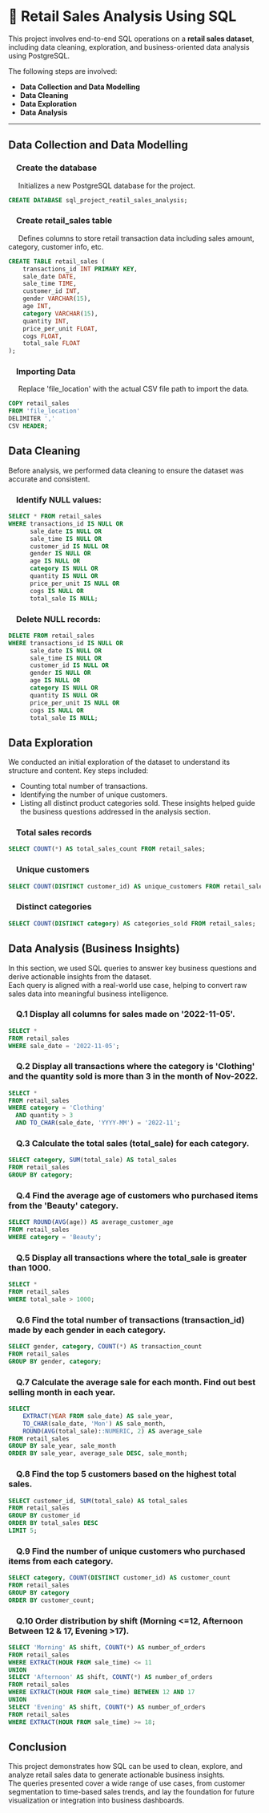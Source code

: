 # 🛒 Retail Sales Analysis Using SQL

This project involves end-to-end SQL operations on a **retail sales dataset**, including data cleaning, exploration, and business-oriented data analysis using PostgreSQL.

The following steps are involved:

- **Data Collection and Data Modelling**
- **Data Cleaning**
- **Data Exploration**
- **Data Analysis**

---

## Data Collection and Data Modelling

### &nbsp;&nbsp;&nbsp;&nbsp;Create the database  
&nbsp;&nbsp;&nbsp;&nbsp;&nbsp;Initializes a new PostgreSQL database for the project.
```sql
CREATE DATABASE sql_project_reatil_sales_analysis;
```

### &nbsp;&nbsp;&nbsp;&nbsp;Create retail_sales table  
&nbsp;&nbsp;&nbsp;&nbsp;&nbsp;Defines columns to store retail transaction data including sales amount, category, customer info, etc.
```sql
CREATE TABLE retail_sales (
    transactions_id INT PRIMARY KEY,
    sale_date DATE,
    sale_time TIME,
    customer_id INT,
    gender VARCHAR(15),
    age INT,
    category VARCHAR(15),
    quantity INT,
    price_per_unit FLOAT,
    cogs FLOAT,
    total_sale FLOAT
);
```

### &nbsp;&nbsp;&nbsp;&nbsp;Importing Data  
&nbsp;&nbsp;&nbsp;&nbsp;&nbsp;Replace 'file_location' with the actual CSV file path to import the data.
```sql
COPY retail_sales
FROM 'file_location'
DELIMITER ','
CSV HEADER;
```

## Data Cleaning  
Before analysis, we performed data cleaning to ensure the dataset was accurate and consistent.

### &nbsp;&nbsp;&nbsp;&nbsp;Identify NULL values:
```sql
SELECT * FROM retail_sales 
WHERE transactions_id IS NULL OR
      sale_date IS NULL OR
      sale_time IS NULL OR
      customer_id IS NULL OR
      gender IS NULL OR
      age IS NULL OR
      category IS NULL OR
      quantity IS NULL OR
      price_per_unit IS NULL OR
      cogs IS NULL OR
      total_sale IS NULL;
```

### &nbsp;&nbsp;&nbsp;&nbsp;Delete NULL records:
```sql
DELETE FROM retail_sales 
WHERE transactions_id IS NULL OR
      sale_date IS NULL OR
      sale_time IS NULL OR
      customer_id IS NULL OR
      gender IS NULL OR
      age IS NULL OR
      category IS NULL OR
      quantity IS NULL OR
      price_per_unit IS NULL OR
      cogs IS NULL OR
      total_sale IS NULL;
```

## Data Exploration  
We conducted an initial exploration of the dataset to understand its structure and content. Key steps included:

- Counting total number of transactions.
- Identifying the number of unique customers.
- Listing all distinct product categories sold.
These insights helped guide the business questions addressed in the analysis section.

### &nbsp;&nbsp;&nbsp;&nbsp;Total sales records
```sql
SELECT COUNT(*) AS total_sales_count FROM retail_sales;
```

### &nbsp;&nbsp;&nbsp;&nbsp;Unique customers
```sql
SELECT COUNT(DISTINCT customer_id) AS unique_customers FROM retail_sales;
```

### &nbsp;&nbsp;&nbsp;&nbsp;Distinct categories
```sql
SELECT COUNT(DISTINCT category) AS categories_sold FROM retail_sales;
```

## Data Analysis (Business Insights)
In this section, we used SQL queries to answer key business questions and derive actionable insights from the dataset.  
Each query is aligned with a real-world use case, helping to convert raw sales data into meaningful business intelligence.

### &nbsp;&nbsp;&nbsp;&nbsp;Q.1 Display all columns for sales made on '2022-11-05'.
```sql
SELECT * 
FROM retail_sales
WHERE sale_date = '2022-11-05';
```
### &nbsp;&nbsp;&nbsp;&nbsp;Q.2 Display all transactions where the category is 'Clothing' and the quantity sold is more than 3 in the month of Nov-2022.
```sql
SELECT * 
FROM retail_sales
WHERE category = 'Clothing' 
  AND quantity > 3
  AND TO_CHAR(sale_date, 'YYYY-MM') = '2022-11';
```
### &nbsp;&nbsp;&nbsp;&nbsp;Q.3 Calculate the total sales (total_sale) for each category.
```sql
SELECT category, SUM(total_sale) AS total_sales
FROM retail_sales 
GROUP BY category;
```
### &nbsp;&nbsp;&nbsp;&nbsp;Q.4 Find the average age of customers who purchased items from the 'Beauty' category.
```sql
SELECT ROUND(AVG(age)) AS average_customer_age
FROM retail_sales
WHERE category = 'Beauty';
```
### &nbsp;&nbsp;&nbsp;&nbsp;Q.5 Display all transactions where the total_sale is greater than 1000.
```sql
SELECT *
FROM retail_sales
WHERE total_sale > 1000;
```
### &nbsp;&nbsp;&nbsp;&nbsp;Q.6 Find the total number of transactions (transaction_id) made by each gender in each category.
```sql
SELECT gender, category, COUNT(*) AS transaction_count
FROM retail_sales
GROUP BY gender, category;
```
### &nbsp;&nbsp;&nbsp;&nbsp;Q.7 Calculate the average sale for each month. Find out best selling month in each year.
```sql
SELECT 
    EXTRACT(YEAR FROM sale_date) AS sale_year,
    TO_CHAR(sale_date, 'Mon') AS sale_month, 
    ROUND(AVG(total_sale)::NUMERIC, 2) AS average_sale
FROM retail_sales
GROUP BY sale_year, sale_month
ORDER BY sale_year, average_sale DESC, sale_month;
```
### &nbsp;&nbsp;&nbsp;&nbsp;Q.8 Find the top 5 customers based on the highest total sales.
```sql
SELECT customer_id, SUM(total_sale) AS total_sales
FROM retail_sales
GROUP BY customer_id
ORDER BY total_sales DESC
LIMIT 5;
```
### &nbsp;&nbsp;&nbsp;&nbsp;Q.9 Find the number of unique customers who purchased items from each category.
```sql
SELECT category, COUNT(DISTINCT customer_id) AS customer_count
FROM retail_sales
GROUP BY category
ORDER BY customer_count;
```
### &nbsp;&nbsp;&nbsp;&nbsp;Q.10 Order distribution by shift (Morning <=12, Afternoon Between 12 & 17, Evening >17).
```sql
SELECT 'Morning' AS shift, COUNT(*) AS number_of_orders
FROM retail_sales
WHERE EXTRACT(HOUR FROM sale_time) <= 11
UNION
SELECT 'Afternoon' AS shift, COUNT(*) AS number_of_orders
FROM retail_sales
WHERE EXTRACT(HOUR FROM sale_time) BETWEEN 12 AND 17
UNION 
SELECT 'Evening' AS shift, COUNT(*) AS number_of_orders
FROM retail_sales
WHERE EXTRACT(HOUR FROM sale_time) >= 18;
```

## Conclusion

This project demonstrates how SQL can be used to clean, explore, and analyze retail sales data to generate actionable business insights.  
The queries presented cover a wide range of use cases, from customer segmentation to time-based sales trends, and lay the foundation for future visualization or integration into business dashboards.
